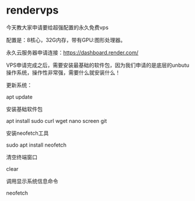 # rendervps

今天教大家申请要给超强配置的永久免费vps


配置是：8核心，32G内存，带有GPU:图形处理器。


永久云服务器申请连接：https://dashboard.render.com/


VPS申请完成之后，需要安装最基础的软件包，因为我们申请的是底层的unbutu操作系统，操作性非常强，需要什么就安装什么！


更新系统：

apt update


安装基础软件包

apt install sudo curl wget nano screen git


安装neofetch工具

sudo apt install neofetch


清空终端窗口

clear


调用显示系统信息命令

neofetch
